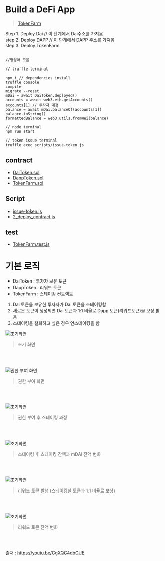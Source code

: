 # Build a DeFi App

> [TokenFarm](https://github.com/lhn1455/TokenFarm)

Step 1. Deploy Dai // 이 단계에서 Dai주소를 가져옴   
step 2. Deploy DAPP // 이 단계에서 DAPP 주소를 가져옴   
step 3. Deploy TokenFarm   


```

//명령어 모음

// truffle terminal

npm i // dependencies install
truffle console
compile
migrate --reset
mDai = await DaiToken.deployed()
accounts = await web3.eth.getAccounts()
accounts[1] // 투자자 계정
balance = await mDai.balanceOf(accounts[1])
balance.toString()
formattedBalance = web3.utils.fromWei(balance)
```


```
// node terminal
npm run start
```

```
// token issue terminal
truffle exec scripts/issue-token.js
```


## contract
- [DaiToken.sol](https://github.com/lhn1455/TIL/blob/main/Dapp/TokenFarm-Defi/Contract/DaiToken.sol)
- [DappToken.sol](https://github.com/lhn1455/TIL/blob/main/Dapp/TokenFarm-Defi/Contract/DappToken.sol)
- [TokenFarm.sol](https://github.com/lhn1455/TIL/blob/main/Dapp/TokenFarm-Defi/Contract/TokenFarm.sol)

## Script
- [issue-token.js](https://github.com/lhn1455/TIL/blob/main/Dapp/TokenFarm-Defi/Script/issue-token.js)
- [2_deploy_contract.js](https://github.com/lhn1455/TIL/blob/main/Dapp/TokenFarm-Defi/Script/2_deploy_contract.js)

## test
- [TokenFarm.test.js](https://github.com/lhn1455/TIL/blob/main/Dapp/TokenFarm-Defi/Test/TokenFarm.test.js)


# 기본 로직
- DaiToken : 투자자 보유 토큰
- DappToken : 리워드 토큰
- TokenFarm : 스테이킹 컨트랙트


1. Dai 토큰을 보유한 투자자가 Dai 토큰을 스테이킹함
2. 새로운 토큰이 생성되면 Dai 토큰과 1:1 비율로 Dapp 토큰(리워드토큰)을 보상 받음
3. 스테이킹을 철회하고 싶은 경우 언스테이킹을 함

![초기화면](/Dapp/TokenFarm-Defi/img/tokenfarm.png)   
> 초기 화면   

<br>
<br>

![권한 부여 화면](/Dapp/TokenFarm-Defi/img/tokenfarm1.png)   
> 권한 부여 화면   

<br>
<br>

![초기화면](/Dapp/TokenFarm-Defi/img/tokenfarm2.png)   
> 권한 부여 후 스테이킹 과정   

<br>
<br>

![초기화면](/Dapp/TokenFarm-Defi/img/tokenfarm3.png)   
> 스테이킹 후 스테이킹 잔액과 mDAI 잔액 변화  

<br>
<br>

![초기화면](/Dapp/TokenFarm-Defi/img/tokenfarm4.png)   
> 리워드 토큰 발행 (스테이킹한 토큰과 1:1 비율로 보상)  

<br>
<br>

![초기화면](/Dapp/TokenFarm-Defi/img/tokenfarm5.png)   

> 리워드 토큰 잔액 변화   
<br>
<br>


출처 : https://youtu.be/CgXQC4dbGUE

